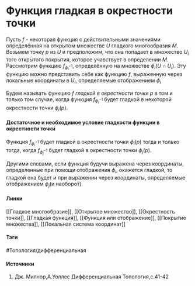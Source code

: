 # Функция гладкая в окрестности точки
Пусть $f$ - некоторая функция с действительными значениями определённая на открытом множестве $U$ гладкого многообразия $M$. Возьмем точку $p$ из $U$ и предположим, что она попадает в множество $U_{i}$ того открытого покрытия, которое учавствует в определении $M$. Рассмотрим функцию $f_{\phi_{i}^{-1}}$, определённую на множестве $\phi_{i}(U\cap U_{i})$. Эту функцию можно представить себе как функцию $f$, выраженную через локальные координаты в $U_{i}$, определяемые отображением $\phi_{i}$

Будем называть функцию $f$ *гладкой в окрестности точки $p$* в том и только том случае, когда функция $f_{\phi_{i}^{-1}}$ будет гладкой в некоторой окрестности точки $\phi_{i}(p)$.

#### Достаточное и необходимое условие гладкости функции в окрестности точки
Функция $f_{\phi_{i}^{-1}}$ будет гладкой в окрестности точки $\phi_{i}(p)$ тогда и только тогда, когда $f_{\phi_{j}^{-1}}$ будет гладкой в окрестности точки $\phi_{j}(p)$.

Другими словами, если функция будучи выражена через координаты, определенные при помощи отображения $\phi_{i}$, окажется гладкой, то гладкой она будет и при выражении через координаты, определяемые отображением $\phi_{j}$(и наоборот).

#### Линки
 [[Гладкое многообразие]],
 [[Открытое множество]],
 [[Окрестность точки]],
 [[Гладкая функция]],
 [[Функция или отображение]],
 [[Покрытие множества]],
 [[Локальная система координат]]
#### Тэги
 #Топология/дифференциальная  
#### Источники
 1. Дж. Милнор,А.Уоллес Дифференциальная Топология,с.41-42